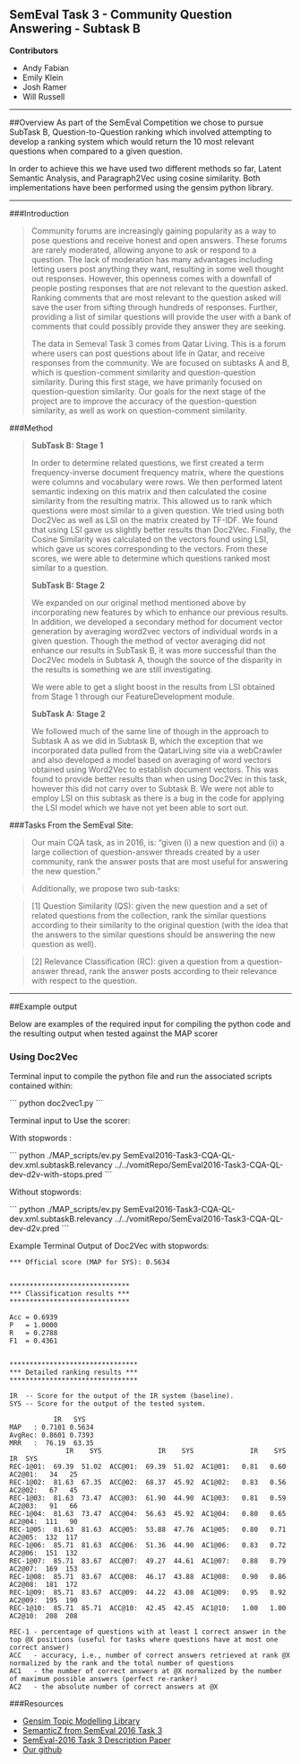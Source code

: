 ## SemEval Task 3 - Community Question Answering - Subtask B
**Contributors**
* Andy Fabian
* Emily Klein
* Josh Ramer
* Will Russell

***

##Overview
As part of the SemEval Competition we chose to pursue SubTask B, Question-to-Question ranking which involved attempting to develop a ranking system which would return the 10 most relevant questions when compared to a given question. 

In order to achieve this we have used two different methods so far, Latent Semantic Analysis, and Paragraph2Vec using cosine similarity. Both implementations have been performed using the gensim python library.
***

###Introduction
> Community forums are increasingly gaining popularity as a way to pose questions and receive
> honest and open answers.  These forums are rarely moderated, allowing anyone to ask or respond to a question.
> The lack of moderation has many advantages including letting users post anything they want, resulting in
> some well thought out responses.  However, this openness comes with a downfall of people posting
> responses that are not relevant to the question asked.  Ranking comments that are most relevant to the question
> asked will save the user from sifting through hundreds of responses.  Further, providing a list of similar
> questions will provide the user with a bank of comments that could possibly provide they answer they are
> seeking.
>
>	The data in Semeval Task 3 comes from Qatar Living.  This is a forum where users can post questions about
> life in Qatar, and receive responses from the community.  We are focused on subtasks A and B, which is
> question-comment similarity and question-question similarity.  During this first stage, we have primarily
> focused on question-question similarity.  Our goals for the next stage of the project are to improve the
> accuracy of the question-question similarity, as well as work on question-comment similarity.

###Method
>  <b>SubTask B: Stage 1</b>
> 
> In order to determine related questions, we first created a term frequency-inverse document
> frequency matrix, where the questions were columns and vocabulary were rows.  We then
> performed latent semantic indexing on this matrix and then calculated the cosine similarity
> from the resulting matrix.  This allowed us to rank which questions were most similar to a given question.
> We tried using both Doc2Vec as well as LSI on the matrix created by TF-IDF.  We found that using LSI
> gave us slightly better results than Doc2Vec.  Finally, the Cosine Similarity was calculated on the vectors
> found using LSI, which gave us scores corresponding to the vectors.  From these scores, we were able to
> determine which questions ranked most similar to a question.
> 
> <b>SubTask B: Stage 2</b>
>
> We expanded on our original method mentioned above by incorporating new features by which to enhance our
> previous results. In addition, we developed a secondary method for document vector generation by averaging
> word2vec vectors of individual words in a given question. Though the method of vector averaging did not enhance our 
> results in SubTask B, it was more successful than the Doc2Vec models in Subtask A, though the source of the disparity
> in the results is something we are
> still investigating.
> 
> We were able to get a slight boost in the results from LSI obtained from Stage 1 through our FeatureDevelopment
> module.
> 
> <b>SubTask A: Stage 2</b>
>
>    We followed much of the same line of though in the approach to Subtask A as we did in Subtask B, which 
> the exception that we incorporated data pulled from the QatarLiving site via a webCrawler and also developed 
> a model based on averaging of word vectors obtained using Word2Vec to establish document vectors. This was found
> to provide better results than when using Doc2Vec in this task, however this did not carry over to Subtask B. We
> were not able to employ LSI on this subtask as there is a bug in the code for applying the LSI model
> which we have not yet been able to sort out. 
> 
>



###Tasks
From the SemEval Site:
> Our main CQA task, as in 2016, is:
> “given (i) a new question and (ii) a large collection of question-answer threads created by a user community, rank the 
> answer posts that are most useful for answering the new question.”

> Additionally, we propose two sub-tasks:

> [1] Question Similarity (QS): given the new question and a set of related questions from the collection, rank the similar 
> questions according to their similarity to the original question (with the idea that the answers to the similar
> questions should be answering the new question as well).

> [2] Relevance Classification (RC): given a question from a question-answer thread, rank the answer posts according to 
> their relevance with respect to the question.

***

##Example output
<p>Below are examples of the required input for compiling the python code and the resulting output when tested against the MAP scorer</p>

<h3>Using Doc2Vec</h3>
<p>Terminal input to compile the python file and run the associated scripts contained within: </p>
```
	python doc2vec1.py
```
<p>Terminal input to Use the scorer:</p>
<p>With stopwords : </p>
```
	python ./MAP_scripts/ev.py SemEval2016-Task3-CQA-QL-dev.xml.subtaskB.relevancy ../../vomitRepo/SemEval2016-Task3-CQA-QL-dev-d2v-with-stops.pred
```
<p>Without stopwords: </p>
```
	python ./MAP_scripts/ev.py SemEval2016-Task3-CQA-QL-dev.xml.subtaskB.relevancy ../../vomitRepo/SemEval2016-Task3-CQA-QL-dev-d2v.pred
```
<p>Example Terminal Output of Doc2Vec with stopwords: </p>

```
*** Official score (MAP for SYS): 0.5634


******************************
*** Classification results ***
******************************

Acc = 0.6939
P   = 1.0000
R   = 0.2788
F1  = 0.4361


********************************
*** Detailed ranking results ***
********************************

IR  -- Score for the output of the IR system (baseline).
SYS -- Score for the output of the tested system.

           IR   SYS
MAP   : 0.7101 0.5634
AvgRec: 0.8601 0.7393
MRR   :  76.19  63.35
              IR    SYS              IR    SYS              IR    SYS            IR  SYS
REC-1@01:  69.39  51.02  ACC@01:  69.39  51.02  AC1@01:   0.81   0.60  AC2@01:   34   25
REC-1@02:  81.63  67.35  ACC@02:  68.37  45.92  AC1@02:   0.83   0.56  AC2@02:   67   45
REC-1@03:  81.63  73.47  ACC@03:  61.90  44.90  AC1@03:   0.81   0.59  AC2@03:   91   66
REC-1@04:  81.63  73.47  ACC@04:  56.63  45.92  AC1@04:   0.80   0.65  AC2@04:  111   90
REC-1@05:  81.63  81.63  ACC@05:  53.88  47.76  AC1@05:   0.80   0.71  AC2@05:  132  117
REC-1@06:  85.71  81.63  ACC@06:  51.36  44.90  AC1@06:   0.83   0.72  AC2@06:  151  132
REC-1@07:  85.71  83.67  ACC@07:  49.27  44.61  AC1@07:   0.88   0.79  AC2@07:  169  153
REC-1@08:  85.71  83.67  ACC@08:  46.17  43.88  AC1@08:   0.90   0.86  AC2@08:  181  172
REC-1@09:  85.71  83.67  ACC@09:  44.22  43.08  AC1@09:   0.95   0.92  AC2@09:  195  190
REC-1@10:  85.71  85.71  ACC@10:  42.45  42.45  AC1@10:   1.00   1.00  AC2@10:  208  208

REC-1 - percentage of questions with at least 1 correct answer in the top @X positions (useful for tasks where questions have at most one correct answer)
ACC   - accuracy, i.e., number of correct answers retrieved at rank @X normalized by the rank and the total number of questions
AC1   - the number of correct answers at @X normalized by the number of maximum possible answers (perfect re-ranker)
AC2   - the absolute number of correct answers at @X

```

###Resources
* [Gensim Topic Modelling Library](https://radimrehurek.com/gensim/)
* [SemanticZ from SemEval 2016 Task 3](http://www.aclweb.org/anthology/S/S16/S16-1136.pdf)
* [SemEval-2016 Task 3 Description Paper](http://alt.qcri.org/semeval2016/task3/data/uploads/semeval2016-task3-report.pdf)
* [Our github](https://github.com/whiskeyromeo/CommunityQuestionAnswering)